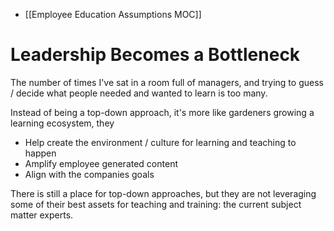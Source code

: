 + [[Employee Education Assumptions MOC]]

# Leadership Becomes a Bottleneck
The number of times I've sat in a room full of managers, and trying to guess / decide what people needed and wanted to learn is too many. 

Instead of being a top-down approach, it's more like gardeners growing a learning ecosystem, they 

- Help create the environment / culture for learning and teaching to happen
- Amplify employee generated content
- Align with the companies goals 

There is still a place for top-down approaches, but they are not leveraging some of their best assets for teaching and training: the current subject matter experts. 